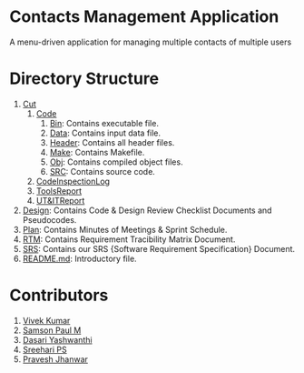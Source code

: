 # Contacts Management Application
A menu-driven application for managing multiple contacts of multiple users

# Directory Structure
1) [Cut](https://github.com/Vikuzu/Contact-Management/tree/main/CUT)
     1) [Code](https://github.com/Vikuzu/Contact-Management/tree/main/CUT/CODE)
          1) [Bin](https://github.com/Vikuzu/Contact-Management/tree/main/CUT/CODE/bin): Contains executable file.
          2) [Data](https://github.com/Vikuzu/Contact-Management/tree/main/CUT/CODE/data): Contains input data file.
          3) [Header](https://github.com/Vikuzu/Contact-Management/tree/main/CUT/CODE/header): Contains all header files.
          4) [Make](https://github.com/Vikuzu/Contact-Management/tree/main/CUT/CODE/make): Contains Makefile.
          5) [Obj](https://github.com/Vikuzu/Contact-Management/tree/main/CUT/CODE/obj): Contains compiled object files.
          6) [SRC](https://github.com/Vikuzu/Contact-Management/tree/main/CUT/CODE/src): Contains source code.
     2) [CodeInspectionLog](https://github.com/Vikuzu/Contact-Management/tree/main/CUT/CodeInspectionLog)
     3) [ToolsReport](https://github.com/Vikuzu/Contact-Management/tree/main/CUT/ToolsReport)
     4) [UT&ITReport](https://github.com/Vikuzu/Contact-Management/tree/main/CUT/UT_IT_PLAN_Reports)
2) [Design](https://github.com/Vikuzu/Contact-Management/tree/main/DESIGN): Contains Code & Design Review Checklist Documents and Pseudocodes.
3) [Plan](https://github.com/Vikuzu/Contact-Management/tree/main/PLAN): Contains Minutes of Meetings & Sprint Schedule.
4) [RTM](https://github.com/Vikuzu/Contact-Management/tree/main/RTM): Contains Requirement Tracibility Matrix Document.
5) [SRS](https://github.com/Vikuzu/Contact-Management/tree/main/SRS): Contains our SRS {Software Requirement Specification} Document.
6) [README.md](https://github.com/Vikuzu/Contact-Management/blob/main/README.md): Introductory file.

# Contributors
1) [Vivek Kumar](https://github.com/Vikuzu)
2) [Samson Paul M](https://github.com/SamsonpaulM)
3) [Dasari Yashwanthi](https://github.com/Yashwanthi16)
4) [Sreehari PS](https://github.com/sreeharipavvatta)
5) [Pravesh Jhanwar](https://github.com/jhpravesh)
